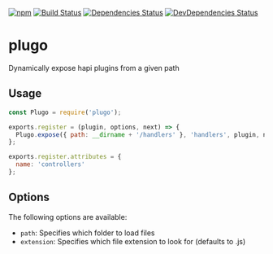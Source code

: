 [![npm](https://img.shields.io/npm/v/plugo.svg)](https://www.npmjs.com/package/plugo)
[![Build Status](https://secure.travis-ci.org/rjmreis/plugo.svg)](http://travis-ci.org/rjmreis/plugo)
[![Dependencies Status](https://david-dm.org/rjmreis/plugo.svg)](https://david-dm.org/rjmreis/plugo)
[![DevDependencies Status](https://david-dm.org/rjmreis/plugo/dev-status.svg)](https://david-dm.org/rjmreis/plugo#info=devDependencies)

# plugo
Dynamically expose hapi plugins from a given path

## Usage
```javascript
const Plugo = require('plugo');

exports.register = (plugin, options, next) => {
  Plugo.expose({ path: __dirname + '/handlers' }, 'handlers', plugin, next);
};

exports.register.attributes = {
  name: 'controllers'
};
```

## Options
The following options are available:
* `path`: Specifies which folder to load files
* `extension`: Specifies which file extension to look for (defaults to .js)

